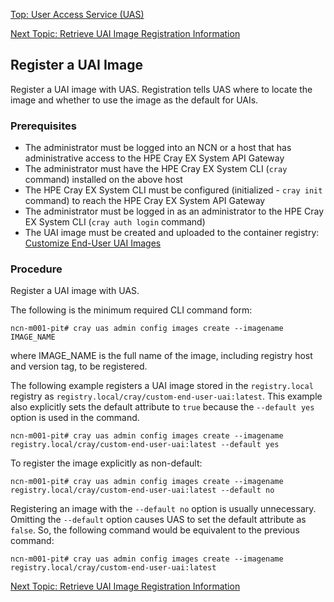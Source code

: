 [Top: User Access Service (UAS)](index.md)

[Next Topic: Retrieve UAI Image Registration Information](Retrieve_UAI_Image_Registration_Information.md)

## Register a UAI Image

Register a UAI image with UAS. Registration tells UAS where to locate the image and whether to use the image as the default for UAIs.

### Prerequisites

* The administrator must be logged into an NCN or a host that has administrative access to the HPE Cray EX System API Gateway
* The administrator must have the HPE Cray EX System CLI (`cray` command) installed on the above host
* The HPE Cray EX System CLI must be configured (initialized - `cray init` command) to reach the HPE Cray EX System API Gateway
* The administrator must be logged in as an administrator to the HPE Cray EX System CLI (`cray auth login` command)
* The UAI image must be created and uploaded to the container registry: [Customize End-User UAI Images](Customize_End-User_UAI_Images.md)

### Procedure

Register a UAI image with UAS.

The following is the minimum required CLI command form:

```
ncn-m001-pit# cray uas admin config images create --imagename IMAGE_NAME
```

where IMAGE\_NAME is the full name of the image, including registry host and version tag, to be registered.

The following example registers a UAI image stored in the `registry.local` registry as `registry.local/cray/custom-end-user-uai:latest`. This example also explicitly sets the default attribute to `true` because the `--default yes` option is used in the command.

```
ncn-m001-pit# cray uas admin config images create --imagename registry.local/cray/custom-end-user-uai:latest --default yes
```

To register the image explicitly as non-default:

```
ncn-m001-pit# cray uas admin config images create --imagename registry.local/cray/custom-end-user-uai:latest --default no
```

Registering an image with the `--default no` option is usually unnecessary. Omitting the `--default` option causes UAS to set the default attribute as `false`. So, the following command would be equivalent to the previous command:

```
ncn-m001-pit# cray uas admin config images create --imagename registry.local/cray/custom-end-user-uai:latest
```

[Next Topic: Retrieve UAI Image Registration Information](Retrieve_UAI_Image_Registration_Information.md)
